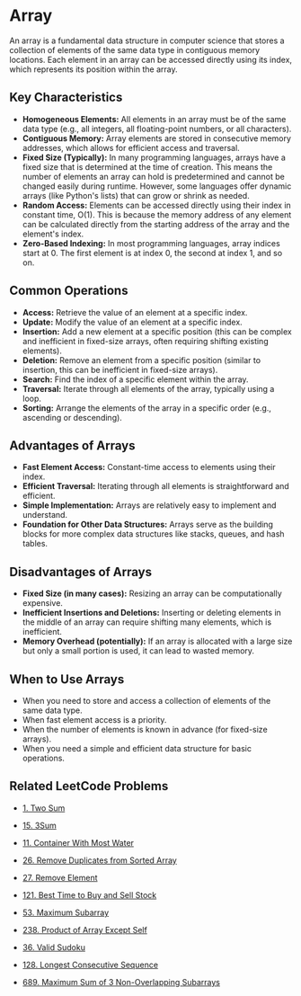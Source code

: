 # Array

An array is a fundamental data structure in computer science that stores a collection of elements of the same data type in contiguous memory locations. Each element in an array can be accessed directly using its index, which represents its position within the array.

## Key Characteristics

* **Homogeneous Elements:** All elements in an array must be of the same data type (e.g., all integers, all floating-point numbers, or all characters).
* **Contiguous Memory:** Array elements are stored in consecutive memory addresses, which allows for efficient access and traversal.
* **Fixed Size (Typically):** In many programming languages, arrays have a fixed size that is determined at the time of creation. This means the number of elements an array can hold is predetermined and cannot be changed easily during runtime. However, some languages offer dynamic arrays (like Python's lists) that can grow or shrink as needed.
* **Random Access:** Elements can be accessed directly using their index in constant time, O(1). This is because the memory address of any element can be calculated directly from the starting address of the array and the element's index.
* **Zero-Based Indexing:** In most programming languages, array indices start at 0. The first element is at index 0, the second at index 1, and so on.

## Common Operations

* **Access:** Retrieve the value of an element at a specific index.
* **Update:** Modify the value of an element at a specific index.
* **Insertion:** Add a new element at a specific position (this can be complex and inefficient in fixed-size arrays, often requiring shifting existing elements).
* **Deletion:** Remove an element from a specific position (similar to insertion, this can be inefficient in fixed-size arrays).
* **Search:** Find the index of a specific element within the array.
* **Traversal:** Iterate through all elements of the array, typically using a loop.
* **Sorting:** Arrange the elements of the array in a specific order (e.g., ascending or descending).

## Advantages of Arrays

* **Fast Element Access:** Constant-time access to elements using their index.
* **Efficient Traversal:** Iterating through all elements is straightforward and efficient.
* **Simple Implementation:** Arrays are relatively easy to implement and understand.
* **Foundation for Other Data Structures:** Arrays serve as the building blocks for more complex data structures like stacks, queues, and hash tables.

## Disadvantages of Arrays

* **Fixed Size (in many cases):** Resizing an array can be computationally expensive.
* **Inefficient Insertions and Deletions:** Inserting or deleting elements in the middle of an array can require shifting many elements, which is inefficient.
* **Memory Overhead (potentially):** If an array is allocated with a large size but only a small portion is used, it can lead to wasted memory.

## When to Use Arrays

* When you need to store and access a collection of elements of the same data type.
* When fast element access is a priority.
* When the number of elements is known in advance (for fixed-size arrays).
* When you need a simple and efficient data structure for basic operations.

## Related LeetCode Problems

* [1. Two Sum](./../problems/0001-two-sum/README.md)
* [15. 3Sum](./0015-3sum/README.md)
* [11. Container With Most Water](https://leetcode.com/problems/container-with-most-water/)
* [26. Remove Duplicates from Sorted Array](https://leetcode.com/problems/remove-duplicates-from-sorted-array/)
* [27. Remove Element](https://leetcode.com/problems/remove-element/)

* [121. Best Time to Buy and Sell Stock](https://leetcode.com/problems/best-time-to-buy-and-sell-stock/)
* [53. Maximum Subarray](https://leetcode.com/problems/maximum-subarray/)
* [238. Product of Array Except Self](./../problems/0238-product-of-array-except-self/README.md)
* [36. Valid Sudoku](./../problems/0036-valid-sudoku/README.md)
* [128. Longest Consecutive Sequence](./../problems/0128-longest-consecutive-sequence/README.md)
* [689. Maximum Sum of 3 Non-Overlapping Subarrays](./../problems/0689-maximum-sum-of-3-non-overlapping-subarrays/README.md)
